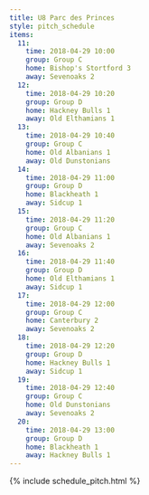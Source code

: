 ```yaml
---
title: U8 Parc des Princes
style: pitch_schedule
items:
  11:
    time: 2018-04-29 10:00
    group: Group C
    home: Bishop's Stortford 3
    away: Sevenoaks 2
  12:
    time: 2018-04-29 10:20
    group: Group D
    home: Hackney Bulls 1
    away: Old Elthamians 1
  13:
    time: 2018-04-29 10:40
    group: Group C
    home: Old Albanians 1
    away: Old Dunstonians
  14:
    time: 2018-04-29 11:00
    group: Group D
    home: Blackheath 1
    away: Sidcup 1
  15:
    time: 2018-04-29 11:20
    group: Group C
    home: Old Albanians 1
    away: Sevenoaks 2
  16:
    time: 2018-04-29 11:40
    group: Group D
    home: Old Elthamians 1
    away: Sidcup 1
  17:
    time: 2018-04-29 12:00
    group: Group C
    home: Canterbury 2
    away: Sevenoaks 2
  18:
    time: 2018-04-29 12:20
    group: Group D
    home: Hackney Bulls 1
    away: Sidcup 1
  19:
    time: 2018-04-29 12:40
    group: Group C
    home: Old Dunstonians
    away: Sevenoaks 2
  20:
    time: 2018-04-29 13:00
    group: Group D
    home: Blackheath 1
    away: Hackney Bulls 1
---
```


{% include schedule_pitch.html %}
